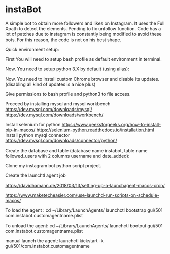 # instaBot
A simple bot to obtain more followers and likes on Instagram. It uses the Full Xpath to detect the elements. Pending to fix unfollow function.
Code has a lot of patches due to instagram is constantly being modified to avoid these bots. For this reason, the code is not on his best shape. 

Quick environment setup: 

First You will need to setup bash profile as default environment in terminal.

Now, You need to setup python 3.X by default (using alias):

Now, You need to install custom Chrome browser and disable its updates. (disabling all kind of updates is a nice plus)

Give permissions to bash profile and python3 to file access. 

Proceed by installing mysql and mysql workbench
https://dev.mysql.com/downloads/mysql/
https://dev.mysql.com/downloads/workbench/

Install selenium for python
https://www.geeksforgeeks.org/how-to-install-pip-in-macos/
https://selenium-python.readthedocs.io/installation.html
Install python mysql connector
https://dev.mysql.com/downloads/connector/python/

Create the database and table (database name instabot, table name followed_users with 2 columns username and date_added):

Clone my instagram bot python script project.

Create the launchtl agent job

https://davidhamann.de/2018/03/13/setting-up-a-launchagent-macos-cron/

https://www.maketecheasier.com/use-launchd-run-scripts-on-schedule-macos/

To load the agent :
cd ~/Library/LaunchAgents/
launchctl bootstrap gui/501 com.instabot.customagentname.plist

To unload the agent:
cd ~/Library/LaunchAgents/
launchctl bootout gui/501 com.instabot.customagentname.plist

manual launch the agent:
launchctl kickstart -k gui/501/com.instabot.customagentname
